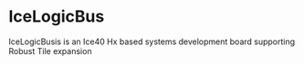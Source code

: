 # IceLogicBus
IceLogicBusis is an Ice40 Hx based systems development board supporting Robust Tile expansion
